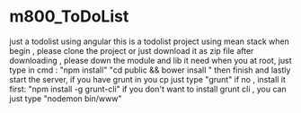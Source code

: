 # m800_ToDoList
just a todolist using angular
this is a todolist project using mean stack
when begin , please clone the project or just download it as zip file 
after downloading , please down the module and lib it need
when you at root, just type in cmd :
"npm install"
"cd public && bower insall "
then finish  and lastly start the server,
if you have grunt in you cp just type "grunt"
if no , install it first:
"npm install -g grunt-cli"
if you don't want to install grunt cli , you can just type
"nodemon bin/www"
